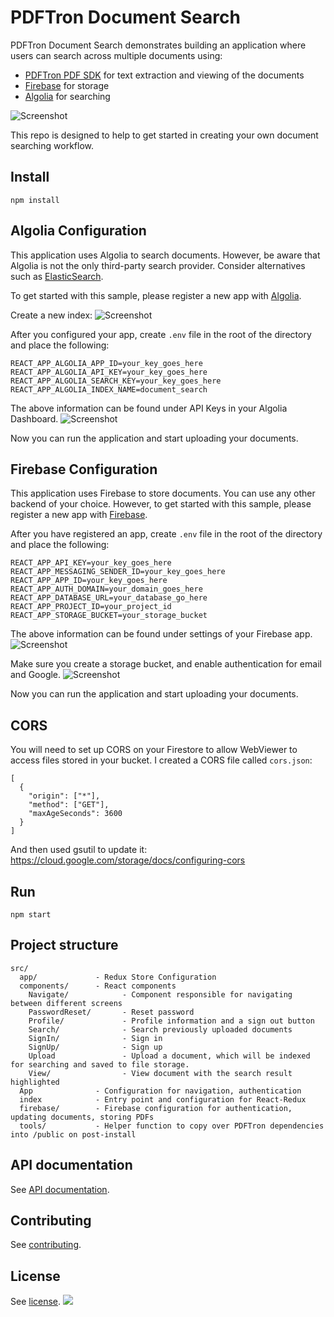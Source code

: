 # PDFTron Document Search

PDFTron Document Search demonstrates building an application where users can search across multiple documents using:
- [PDFTron PDF SDK](https://www.pdftron.com) for text extraction and viewing of the documents
- [Firebase](https://firebase.google.com/) for storage
- [Algolia](https://www.algolia.com/) for searching

![Screenshot](https://github.com/PDFTron/pdftron-document-search/blob/master/search.png)

This repo is designed to help to get started in creating your own document searching workflow.

## Install

```
npm install
```

## Algolia Configuration

This application uses Algolia to search documents. However, be aware that Algolia is not the only third-party search provider. Consider alternatives such as [ElasticSearch](https://www.elastic.co/).

To get started with this sample, please register a new app with [Algolia](https://www.algolia.com/users/sign_up).

Create a new index:
![Screenshot](https://github.com/PDFTron/pdftron-document-search/blob/master/algolia2.png)

After you configured your app, create `.env` file in the root of the directory and place the following:

```
REACT_APP_ALGOLIA_APP_ID=your_key_goes_here
REACT_APP_ALGOLIA_API_KEY=your_key_goes_here
REACT_APP_ALGOLIA_SEARCH_KEY=your_key_goes_here
REACT_APP_ALGOLIA_INDEX_NAME=document_search
```
The above information can be found under API Keys in your Algolia Dashboard.
![Screenshot](https://github.com/PDFTron/pdftron-document-search/blob/master/algolia.png)

Now you can run the application and start uploading your documents.

## Firebase Configuration

This application uses Firebase to store documents. You can use any other backend of your choice. 
However, to get started with this sample, please register a new app with [Firebase](https://firebase.google.com/).

After you have registered an app, create `.env` file in the root of the directory and place the following:

```
REACT_APP_API_KEY=your_key_goes_here
REACT_APP_MESSAGING_SENDER_ID=your_key_goes_here
REACT_APP_APP_ID=your_key_goes_here
REACT_APP_AUTH_DOMAIN=your_domain_goes_here
REACT_APP_DATABASE_URL=your_database_go_here
REACT_APP_PROJECT_ID=your_project_id
REACT_APP_STORAGE_BUCKET=your_storage_bucket
```
The above information can be found under settings of your Firebase app.
![Screenshot](https://github.com/PDFTron/pdftron-sign-app/blob/master/firebase.png)

Make sure you create a storage bucket, and enable authentication for email and Google.
![Screenshot](https://github.com/PDFTron/pdftron-sign-app/blob/master/firebase_authentication.png)

Now you can run the application and start uploading your documents.

## CORS

You will need to set up CORS on your Firestore to allow WebViewer to access files stored in your bucket. I created a CORS file called `cors.json`: 

```
[
  {
    "origin": ["*"],
    "method": ["GET"],
    "maxAgeSeconds": 3600
  }
]
```

And then used gsutil to update it:
https://cloud.google.com/storage/docs/configuring-cors

## Run

```
npm start
```

## Project structure

```
src/
  app/             - Redux Store Configuration
  components/      - React components
    Navigate/            - Component responsible for navigating between different screens
    PasswordReset/       - Reset password
    Profile/             - Profile information and a sign out button
    Search/              - Search previously uploaded documents
    SignIn/              - Sign in
    SignUp/              - Sign up
    Upload               - Upload a document, which will be indexed for searching and saved to file storage.
    View/                - View document with the search result highlighted
  App              - Configuration for navigation, authentication
  index            - Entry point and configuration for React-Redux
  firebase/        - Firebase configuration for authentication, updating documents, storing PDFs
  tools/           - Helper function to copy over PDFTron dependencies into /public on post-install
```

## API documentation

See [API documentation](https://www.pdftron.com/documentation/web/guides/ui/apis).

## Contributing

See [contributing](./CONTRIBUTING.md).

## License

See [license](./LICENSE).
![](https://onepixel.pdftron.com/webviewer-ui)
